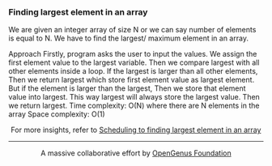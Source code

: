 <h3>Finding largest element in an array</h3>

We are given an integer array of size N or we can say number of elements is equal to N.
We have to find the largest/ maximum element in an array.

 Approach
Firstly, program asks the user to input the values.
We assign the first element value to the largest variable.
Then we compare largest with all other elements inside a loop.
If the largest is larger than all other elements,
Then we return largest which store first element value as largest element.
But if the element is larger than the largest,
Then we store that element value into largest.
This way largest will always store the largest value.
Then we return largest.
Time complexity: O(N) where there are N elements in the array
Space complexity: O(1)

<p align="center">
	For more insights, refer to <a href="https://iq.opengenus.org/largest-element-in-an-array/">Scheduling to finding largest element in an array</a>
</p>

---
<p align="center">
	A massive collaborative effort by <a href="https://github.com/OpenGenus/cosmos">OpenGenus Foundation</a> 
</p>
